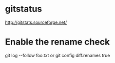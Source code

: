 # gitstatus
http://gitstats.sourceforge.net/

# Enable the rename check
git log --follow foo.txt
or
git config diff.renames true
